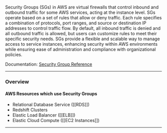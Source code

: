 Security Groups (SGs) in AWS are virtual firewalls that control inbound and outbound traffic for some AWS services, acting at the instance level. SGs operate based on a set of rules that allow or deny traffic. Each rule specifies a combination of protocols, port ranges, and source or destination IP addresses to control traffic flow. By default, all inbound traffic is denied and all outbound traffic is allowed, but users can customize rules to meet their specific security needs. SGs provide a flexible and scalable way to manage access to service instances, enhancing security within AWS environments while ensuring ease of administration and compliance with organizational policies.

Documentation: [Security Group Reference](https://docs.aws.amazon.com/vpc/latest/userguide/vpc-security-groups.html)
___
### Overview
#### AWS Resources which use Security Groups
- Relational Database Service ([[RDS]])
- Redshift Clusters
- Elastic Load Balancer ([[ELB]])
- Elastic Cloud Compute ([[EC2 Instances]])

____